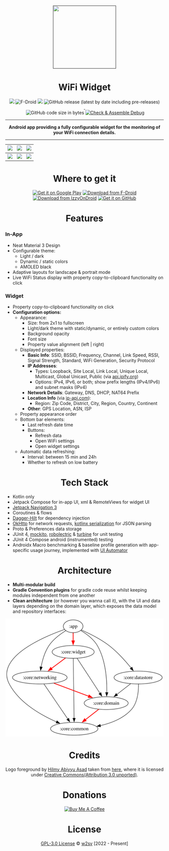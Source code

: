 <p align="center">
  <a href=""><img width="200" height="200" src="https://github.com/w2sv/WiFi-Widget/blob/main/app/src/main/res/mipmap-xxxhdpi/logo_round.png" alt=""></a>
</p>

<div id="user-content-toc">
  <ul style="list-style: none; padding-left: 0;">
    <summary>
      <div align="center">
        <h1>WiFi Widget</h1>
      </div>
    </summary>
  </ul>
</div>

<p align="center">
  <img src="https://img.shields.io/endpoint?color=green&logo=google-play&logoColor=green&url=https%3A%2F%2Fplay.cuzi.workers.dev%2Fplay%3Fi%3Dcom.w2sv.wifiwidget%26l%3DPlay%2520Store%26m%3D%24version"/>
  <img alt="F-Droid" src="https://img.shields.io/f-droid/v/com.w2sv.wifiwidget">
  <img src="https://img.shields.io/f-droid/v/com.w2sv.wifiwidget?baseUrl=https://apt.izzysoft.de/fdroid&label=IzzyOnDroid">
  <img alt="GitHub release (latest by date including pre-releases)" src="https://img.shields.io/github/v/release/w2sv/WiFi-Widget?include_prereleases"/>

  <br>

  <a href="https://github.com/w2sv/WiFi-Widget/releases">
    <img src="https://img.shields.io/github/downloads/w2sv/WiFi-Widget/total?label=Downloads&logo=github" alt=""/>
  </a>
  <img src="https://img.shields.io/endpoint?color=green&logo=google-play&logoColor=green&url=https%3A%2F%2Fplay.cuzi.workers.dev%2Fplay%3Fi%3Dcom.w2sv.wifiwidget%26l%3DDownloads%26m%3D%24totalinstalls" alt=""/>

  <br>

  <img src="https://img.shields.io/github/license/w2sv/WiFi-Widget" alt="">
  <img alt="GitHub code size in bytes" src="https://img.shields.io/github/languages/code-size/w2sv/WiFi-Widget">
  <a href="https://github.com/w2sv/WiFi-Widget/actions/workflows/workflow.yaml"><img alt="Check & Assemble Debug" src="https://github.com/w2sv/WiFi-Widget/actions/workflows/workflow.yaml/badge.svg"></a>

</p>

------

<p align="center">
<b>Android app providing a fully configurable widget for the monitoring of your WiFi connection details.</b>
</p>

------

| ![](https://github.com/w2sv/WiFi-Widget/blob/main/app/src/main/play/listings/en-US/graphics/phone-screenshots/1.jpg) | ![](https://github.com/w2sv/WiFi-Widget/blob/main/app/src/main/play/listings/en-US/graphics/phone-screenshots/2.jpg) | ![](https://github.com/w2sv/WiFi-Widget/blob/main/app/src/main/play/listings/en-US/graphics/phone-screenshots/3.jpg) |
|----------------------------------------------------------------------------------------------------------------------|----------------------------------------------------------------------------------------------------------------------|----------------------------------------------------------------------------------------------------------------------|
| ![](https://github.com/w2sv/WiFi-Widget/blob/main/app/src/main/play/listings/en-US/graphics/phone-screenshots/4.jpg) | ![](https://github.com/w2sv/WiFi-Widget/blob/main/app/src/main/play/listings/en-US/graphics/phone-screenshots/5.jpg) | ![](https://github.com/w2sv/WiFi-Widget/blob/main/app/src/main/play/listings/en-US/graphics/phone-screenshots/6.jpg) |

<div id="user-content-toc">
  <ul style="list-style: none; padding-left: 0;">
    <summary>
      <div align="center">
        <h1>Where to get it</h1>
      </div>
    </summary>
  </ul>
</div>

<p align="center">
<a href="https://play.google.com/store/apps/details?id=com.w2sv.wifiwidget"><img alt="Get it on Google Play" src="https://play.google.com/intl/en_us/badges/images/generic/en_badge_web_generic.png" height="80"/></a>
<a href="https://f-droid.org/packages/com.w2sv.wifiwidget/"><img alt="Download from F-Droid" src="https://fdroid.gitlab.io/artwork/badge/get-it-on.png" height="80"/></a>
<a href="https://apt.izzysoft.de/packages/com.w2sv.wifiwidget"><img alt="Download from IzzyOnDroid" src="https://gitlab.com/IzzyOnDroid/repo/-/raw/master/assets/IzzyOnDroid.png" height="80"/></a>
<a href="https://github.com/w2sv/WiFi-Widget/releases/latest"><img alt="Get it on GitHub" src="https://github.com/machiav3lli/oandbackupx/blob/034b226cea5c1b30eb4f6a6f313e4dadcbb0ece4/badge_github.png" height="80"/></a>
</p>

<div id="user-content-toc">
  <ul style="list-style: none; padding-left: 0;">
    <summary>
      <div align="center">
        <h1>Features</h1>
      </div>
    </summary>
  </ul>
</div>

### In-App

- Neat Material 3 Design
- Configurable theme:
    - Light / dark
    - Dynamic / static colors
    - AMOLED black
- Adaptive layouts for landscape & portrait mode
- Live WiFi Status display with property copy-to-clipboard functionality on click

### Widget
- Property copy-to-clipboard functionality on click
- **Configuration options:**
    - Appearance:
        - Size: from 2x1 to fullscreen
        - Light/dark theme with static/dynamic, or entirely custom colors
        - Background opacity
        - Font size
        - Property value alignment (left | right)
    - Displayed properties:
        - **Basic Info**: SSID, BSSID, Frequency, Channel, Link Speed, RSSI, Signal Strength, Standard, WiFi Generation, Security Protocol  
        - **IP Addresses**:
          - Types: Loopback, Site Local, Link Local, Unique Local, Multicast, Global Unicast, Public (via [api.ipify.org](https://api.ipify.org))
          - Options: IPv4, IPv6, or both; show prefix lengths (IPv4/IPv6) and subnet masks (IPv4)
        - **Network Details**: Gateway, DNS, DHCP, NAT64 Prefix  
        - **Location Info** (via [ip-api.com](https://ip-api.com/)):
          - Region: Zip Code, District, City, Region, Country, Continent  
        - **Other**: GPS Location, ASN, ISP
    - Property appearance order
    - Bottom bar elements:
        - Last refresh date time
        - Buttons:
            - Refresh data
            - Open WiFi settings
            - Open widget settings
    - Automatic data refreshing:
        - Interval: between 15 min and 24h 
        - Whether to refresh on low battery

<div id="user-content-toc">
  <ul style="list-style: none; padding-left: 0;">
    <summary>
      <div align="center">
        <h1>Tech Stack</h1>
      </div>
    </summary>
  </ul>
</div>

- Kotlin only
- Jetpack Compose for in-app UI, xml & RemoteViews for widget UI
- [Jetpack Navigation 3](https://developer.android.com/guide/navigation/navigation-3?hl=de)
- Coroutines & flows
- [Dagger-Hilt](https://dagger.dev/hilt/) for dependency injection
- [OkHttp](https://square.github.io/okhttp/) for network requests, [kotlinx serialization](https://github.com/Kotlin/kotlinx.serialization) for JSON parsing
- Proto & Preferences data storage
- JUnit 4, [mockito](https://github.com/mockito/mockito), [robolectric](https://robolectric.org/) & [turbine](https://github.com/cashapp/turbine) for unit testing
- JUnit 4 Compose android (instrumented) testing
- Androidx Macro benchmarking & baseline profile generation with app-specific usage journey, implemented with [UI Automator](https://developer.android.com/training/testing/other-components/ui-automator)

<div id="user-content-toc">
  <ul style="list-style: none; padding-left: 0;">
    <summary>
      <div align="center">
        <h1>Architecture</h1>
      </div>
    </summary>
  </ul>
</div>

- **Multi-modular build**
- **Gradle Convention plugins** for gradle code reuse whilst keeping modules independent from one another
- **Clean architecture** (or however you wanna call it), with the UI and data layers depending on the domain layer, which exposes the data model and repository interfaces:

<p align="center">
    <img src="docs/graphs/dependency_graph.svg" alt=""/>
</p>

<div id="user-content-toc">
  <ul style="list-style: none; padding-left: 0;">
    <summary>
      <div align="center">
        <h1>Credits</h1>
      </div>
    </summary>
  </ul>
</div>

<p align="center">
Logo foreground by <a href="https://freeicons.io/profile/75801">Hilmy Abiyyu Asad</a> taken
from <a href="https://freeicons.io/computer-devices-3/router-wifi-internet-hotspot-icon-487667#">here</a>,
where it is licensed
under <a href="https://creativecommons.org/licenses/by/3.0/">Creative Commons(Attribution 3.0 unported)</a>.
</p>

<div id="user-content-toc">
  <ul style="list-style: none; padding-left: 0;">
    <summary>
      <div align="center">
        <h1>Donations</h1>
      </div>
    </summary>
  </ul>
</div>

<p align="center">
<a href="https://www.buymeacoffee.com/w2sv" target="_blank"><img src="https://www.buymeacoffee.com/assets/img/custom_images/orange_img.png" alt="Buy Me A Coffee" style="height: 41px !important;width: 174px !important" ></a>
</p>

<div id="user-content-toc">
  <ul style="list-style: none; padding-left: 0;">
    <summary>
      <div align="center">
        <h1>License</h1>
      </div>
    </summary>
  </ul>
</div>

<p align="center">
<a href="https://github.com/w2sv/WiFi-Widget/blob/main/LICENSE">GPL-3.0 License</a> © <a href="https://github.com/w2sv">w2sv</a> [2022 - Present]
</p>

